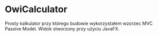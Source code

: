 # OwiCalculator

Prosty kalkulator przy którego budowie wykorzystałem wzorzec MVC Passive Model.
Widok stworzony przy użyciu JavaFX.
